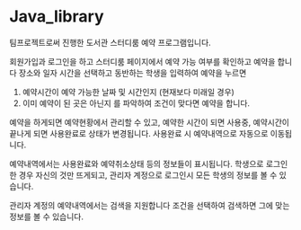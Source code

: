 # Java_library

팀프로젝트로써 진행한 도서관 스터디룸 예약 프로그램입니다.

회원가입과 로그인을 하고 스터디룸 페이지에서 예약 가능 여부를 확인하고 예약을 합니다
장소와 일자 시간을 선택하고 동반하는 학생을 입력하여 예약을 누르면 
1. 예약시간이 예약 가능한 날짜 및 시간인지 (현재보다 미래일 경우)
2. 이미 예약이 된 곳은 아닌지
를 파악하여 조건이 맞다면 예약을 합니다.

예약을 하게되면 예약현황에서 관리할 수 있고, 예약한 시간이 되면 사용중, 예약시간이 끝나게 되면 사용완료로 상태가 변경됩니다.
사용완료 시 예약내역으로 자동으로 이동됩니다.

예약내역에서는 사용완료와 예약취소상태 등의 정보들이 표시됩니다.
학생으로 로그인한 경우 자신의 것만 뜨게되고, 관리자 계정으로 로그인시 모든 학생의 정보를 볼 수 있습니다.

관리자 계정의 예약내역에서는 검색을 지원합니다 조건을 선택하여 검색하면 그에 맞는 정보를 볼 수 있습니다.


